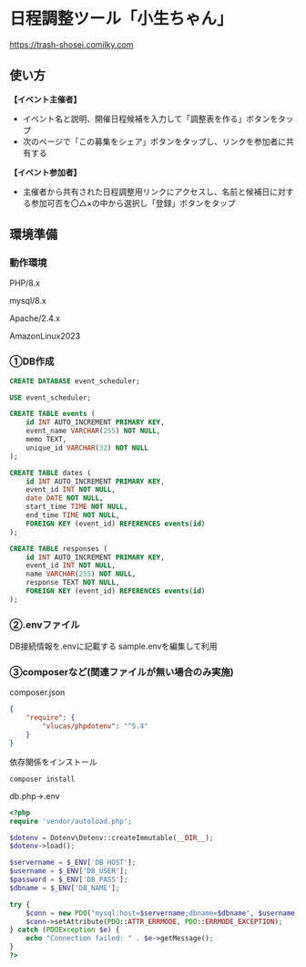 # 日程調整ツール「小生ちゃん」

https://trash-shosei.comilky.com

## 使い方

**【イベント主催者】**
- イベント名と説明、開催日程候補を入力して「調整表を作る」ボタンをタップ
- 次のページで「この募集をシェア」ボタンをタップし、リンクを参加者に共有する

**【イベント参加者】**
- 主催者から共有された日程調整用リンクにアクセスし、名前と候補日に対する参加可否を〇△×の中から選択し「登録」ボタンをタップ

## 環境準備

### 動作環境

PHP/8.x

mysql/8.x

Apache/2.4.x

AmazonLinux2023

### ①DB作成

```sql
CREATE DATABASE event_scheduler;

USE event_scheduler;

CREATE TABLE events (
    id INT AUTO_INCREMENT PRIMARY KEY,
    event_name VARCHAR(255) NOT NULL,
    memo TEXT,
    unique_id VARCHAR(32) NOT NULL
);

CREATE TABLE dates (
    id INT AUTO_INCREMENT PRIMARY KEY,
    event_id INT NOT NULL,
    date DATE NOT NULL,
    start_time TIME NOT NULL,
    end_time TIME NOT NULL,
    FOREIGN KEY (event_id) REFERENCES events(id)
);

CREATE TABLE responses (
    id INT AUTO_INCREMENT PRIMARY KEY,
    event_id INT NOT NULL,
    name VARCHAR(255) NOT NULL,
    response TEXT NOT NULL,
    FOREIGN KEY (event_id) REFERENCES events(id)
);
```

### ②.envファイル
DB接続情報を.envに記載する
sample.envを編集して利用

### ③composerなど(関連ファイルが無い場合のみ実施)

composer.json
```json
{
    "require": {
        "vlucas/phpdotenv": "^5.4"
    }
}
```

依存関係をインストール
```shell
composer install
```

db.php→.env
```php
<?php
require 'vendor/autoload.php';

$dotenv = Dotenv\Dotenv::createImmutable(__DIR__);
$dotenv->load();

$servername = $_ENV['DB_HOST'];
$username = $_ENV['DB_USER'];
$password = $_ENV['DB_PASS'];
$dbname = $_ENV['DB_NAME'];

try {
    $conn = new PDO("mysql:host=$servername;dbname=$dbname", $username, $password);
    $conn->setAttribute(PDO::ATTR_ERRMODE, PDO::ERRMODE_EXCEPTION);
} catch (PDOException $e) {
    echo "Connection failed: " . $e->getMessage();
}
?>
```

